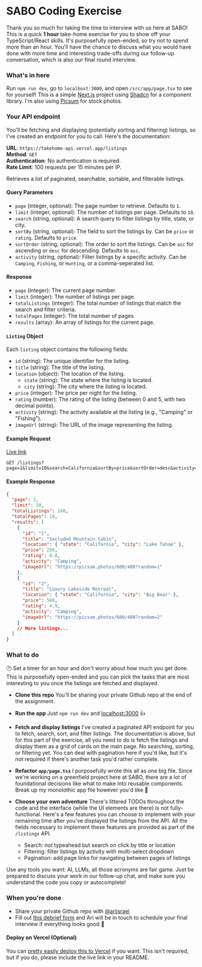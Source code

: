 # SABO Coding Exercise
Thank you so much for taking the time to interview with us here at SABO! This is a quick **1 hour** take-home exercise for you to show off your TypeScript/React skills. It's purposefully open-ended, so try not to spend more than an hour. You'll have the chance to discuss what you would have done with more time and interesting trade-offs during our follow-up conversation, which is also our final round interview. 

### What's in here
Run `npm run dev`, go to `localhost:3000`, and open `/src/app/page.tsx` to see for yourself! This is a simple [Next.js](https://nextjs.org/) project using [Shadcn](https://ui.shadcn.com/) for a component library. I'm also using [Picsum](https://picsum.photos) for stock photos.

### Your API endpoint
You'll be fetching and displaying (potentially sorting and filtering) listings, so I've created an endpoint for you to call. Here's the documentation:

**URL**: `https://takehome-api.vercel.app/listings`  
**Method**: `GET`  
**Authentication**: No authentication is required.  
**Rate Limit**: 100 requests per 15 minutes per IP.

Retrieves a list of paginated, searchable, sortable, and filterable listings.

#### Query Parameters

- `page` (integer, optional): The page number to retrieve. Defaults to `1`.
- `limit` (integer, optional): The number of listings per page. Defaults to `10`.
- `search` (string, optional): A search query to filter listings by title, state, or city.
- `sortBy` (string, optional): The field to sort the listings by. Can be `price` or `rating`. Defaults to `price`.
- `sortOrder` (string, optional): The order to sort the listings. Can be `asc` for ascending or `desc` for descending. Defaults to `asc`.
- `activity` (string, optional): Filter listings by a specific activity. Can be `Camping`, `Fishing`, or `Hunting`, or a comma-seperated list.

#### Response

- `page` (integer): The current page number.
- `limit` (integer): The number of listings per page.
- `totalListings` (integer): The total number of listings that match the search and filter criteria.
- `totalPages` (integer): The total number of pages.
- `results` (array): An array of listings for the current page.

#### `Listing` Object

Each `listing` object contains the following fields:

- `id` (string): The unique identifier for the listing.
- `title` (string): The title of the listing.
- `location` (object): The location of the listing.
  - `state` (string): The state where the listing is located.
  - `city` (string): The city where the listing is located.
- `price` (integer): The price per night for the listing.
- `rating` (number): The rating of the listing (between 0 and 5, with two decimal points).
- `activity` (string): The activity available at the listing (e.g., "Camping" or "Fishing").
- `imageUrl` (string): The URL of the image representing the listing.

#### Example Request
[Live link](https://takehome-api.vercel.app/listings?page=1&limit=10&search=California&sortBy=price&sortOrder=desc&activity=Camping)

```
GET /listings?page=1&limit=10&search=California&sortBy=price&sortOrder=desc&activity=Camping
```

#### Example Response

```json
{
  "page": 1,
  "limit": 10,
  "totalListings": 100,
  "totalPages": 10,
  "results": [
    {
      "id": "1",
      "title": "Secluded Mountain Cabin",
      "location": { "state": "California", "city": "Lake Tahoe" },
      "price": 250,
      "rating": 4.8,
      "activity": "Camping",
      "imageUrl": "https://picsum.photos/600/400?random=1"
    },
    {
      "id": "2",
      "title": "Luxury Lakeside Retreat",
      "location": { "state": "California", "city": "Big Bear" },
      "price": 500,
      "rating": 4.9,
      "activity": "Camping",
      "imageUrl": "https://picsum.photos/600/400?random=2"
    }
    // More listings...
  ]
}
```

### What to do
🕐 Set a timer for an hour and don't worry about how much you get done. This is purposefully open-ended and you can pick the tasks that are most interesting to you once the listings are fetched and displayed.

- **Clone this repo** You'll be sharing your private Github repo at the end of the assignment.

- **Run the app** Just `npm run dev` and [localhost:3000](localhost:3000) 👍

- **Fetch and display listings** I've created a paginated API endpoint for you to fetch, search, sort, and filter listings. The documentation is above, but for this part of the exercise, all you need to do is fetch the listings and display them as a grid of cards on the main page. No searching, sorting, or filtering yet. You can deal with pagination here if you'd like, but it's not required if there's another task you'd rather complete.

- **Refactor `app/page.tsx`** I purposefully wrote this all as one big file. Since we're working on a greenfield project here at SABO, there are a lot of foundational decisions like what to make into reusable components. Break up my monolothic app file however you'd like 🤠

-  **Choose your own adventure** There's littered TODOs throughout the code and the interface (while the UI elements are there) is not fully-functional. Here's a few features you can choose to implement with your remaining time after you've displayed the listings from the API. All the fields necessary to implement these features are provided as part of the `/listings` API.
   - Search: *not* typeahead but search on click by title or location 
   - Filtering: filter listings by activity with multi-select dropdown
   - Pagination: add page links for navigating between pages of listings

Use any tools you want: AI, LLMs, all those acronyms are fair game. Just be prepared to discuss your work in our follow-up chat, and make sure you understand the code you copy or autocomplete!

### When you're done
- Share your private Github repo with [@ariisrael](https://github.com/ariisrael)
- Fill out [this debrief form](https://forms.gle/zkjiVcFJpWeGPsBS9) and Ari will be in touch to schedule your final interview if everything looks good 🥳

#### Deploy on Vercel (Optional)
You can [pretty easily deploy this to Vercel](https://nextjs.org/docs/deployment) if you want. This isn't required, but if you do, please include the live link in your README.
